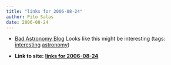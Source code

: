 ```yaml
---
title: "links for 2006-08-24"
author: Pito Salas
date: 2006-08-24
---
```


  * [Bad Astronomy Blog](<http://www.badastronomy.com/>) Looks like this might be interesting (tags: [interesting](<http://del.icio.us/pitosalas/interesting>) [astronomy](<http://del.icio.us/pitosalas/astronomy>))
>>


* **Link to site:** **[links for 2006-08-24](None)**
